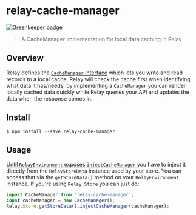 # relay-cache-manager

[![Greenkeeper badge](https://badges.greenkeeper.io/ConciergeAuctions/relay-cache-manager.svg)](https://greenkeeper.io/)

> A CacheManager implementation for local data caching in Relay


## Overview

Relay defines the [`CacheManager` interface](https://github.com/facebook/relay/blob/master/src/tools/RelayTypes.js#L185-L198) which lets you write and read records to a local cache. Relay will
check the cache first when identifying what data it has/needs; by implementing a `CacheManager` you can render locally cached data quickly while Relay queries your API and updates the data when the response comes in.

## Install

```
$ npm install --save relay-cache-manager
```

## Usage

[Until `RelayEnvironment` exposes `injectCacheManager`](https://github.com/facebook/relay/pull/1320) you have to inject it directly from the `RelayStoreData` instance used by your store. You can access that via the `getStoreData()` method on your `RelayEnvironment` instance. If you're using `Relay.Store` you can just do:

```js
import CacheManager from 'relay-cache-manager';
const cacheManager = new CacheManager();
Relay.Store.getStoreData().injectCacheManager(cacheManager);
```
